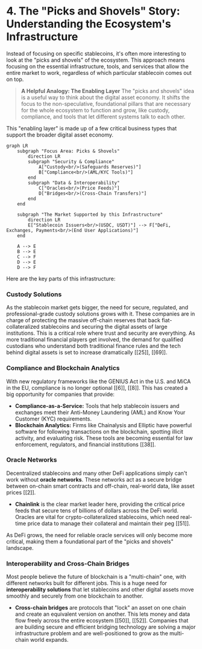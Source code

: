 # 4. The "Picks and Shovels" Story: Understanding the Ecosystem's Infrastructure

Instead of focusing on specific stablecoins, it's often more interesting to look at the "picks and shovels" of the ecosystem. This approach means focusing on the essential infrastructure, tools, and services that allow the entire market to work, regardless of which particular stablecoin comes out on top.

> **A Helpful Analogy: The Enabling Layer**
> The "picks and shovels" idea is a useful way to think about the digital asset economy. It shifts the focus to the non-speculative, foundational pillars that are necessary for the whole ecosystem to function and grow, like custody, compliance, and tools that let different systems talk to each other.

This "enabling layer" is made up of a few critical business types that support the broader digital asset economy.

```mermaid
graph LR
    subgraph "Focus Area: Picks & Shovels"
        direction LR
        subgraph "Security & Compliance"
            A["Custody<br/>(Safeguards Reserves)"]
            B["Compliance<br/>(AML/KYC Tools)"]
        end
        subgraph "Data & Interoperability"
            C["Oracles<br/>(Price Feeds)"]
            D["Bridges<br/>(Cross-Chain Transfers)"]
        end
    end

    subgraph "The Market Supported by this Infrastructure"
        direction LR
        E["Stablecoin Issuers<br/>(USDC, USDT)"] --> F["DeFi, Exchanges, Payments<br/>(End User Applications)"]
    end

    A --> E
    B --> E
    C --> F
    D --> E
    D --> F
```

Here are the key parts of this infrastructure:

### Custody Solutions

As the stablecoin market gets bigger, the need for secure, regulated, and professional-grade custody solutions grows with it. These companies are in charge of protecting the massive off-chain reserves that back fiat-collateralized stablecoins and securing the digital assets of large institutions. This is a critical role where trust and security are everything. As more traditional financial players get involved, the demand for qualified custodians who understand both traditional finance rules and the tech behind digital assets is set to increase dramatically [\[25\]], [\[69\]].

### Compliance and Blockchain Analytics

With new regulatory frameworks like the GENIUS Act in the U.S. and MiCA in the EU, compliance is no longer optional [\[6\]], [\[8\]]. This has created a big opportunity for companies that provide:

*   **Compliance-as-a-Service:** Tools that help stablecoin issuers and exchanges meet their Anti-Money Laundering (AML) and Know Your Customer (KYC) requirements.
*   **Blockchain Analytics:** Firms like Chainalysis and Elliptic have powerful software for following transactions on the blockchain, spotting illicit activity, and evaluating risk. These tools are becoming essential for law enforcement, regulators, and financial institutions [\[38\]].

### Oracle Networks

Decentralized stablecoins and many other DeFi applications simply can't work without **oracle networks**. These networks act as a secure bridge between on-chain smart contracts and off-chain, real-world data, like asset prices [\[2\]].

*   **Chainlink** is the clear market leader here, providing the critical price feeds that secure tens of billions of dollars across the DeFi world. Oracles are vital for crypto-collateralized stablecoins, which need real-time price data to manage their collateral and maintain their peg [\[51\]].

As DeFi grows, the need for reliable oracle services will only become more critical, making them a foundational part of the "picks and shovels" landscape.

### Interoperability and Cross-Chain Bridges

Most people believe the future of blockchain is a "multi-chain" one, with different networks built for different jobs. This is a huge need for **interoperability solutions** that let stablecoins and other digital assets move smoothly and securely from one blockchain to another.

*   **Cross-chain bridges** are protocols that "lock" an asset on one chain and create an equivalent version on another. This lets money and data flow freely across the entire ecosystem [\[50\]], [\[52\]]. Companies that are building secure and efficient bridging technology are solving a major infrastructure problem and are well-positioned to grow as the multi-chain world expands.
